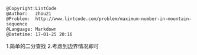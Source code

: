 ```
@Copyright:LintCode
@Author:   zhou21
@Problem:  http://www.lintcode.com/problem/maximum-number-in-mountain-sequence
@Language: Markdown
@Datetime: 17-01-25 20:16
```

1.简单的二分查找
2.考虑到边界情况即可